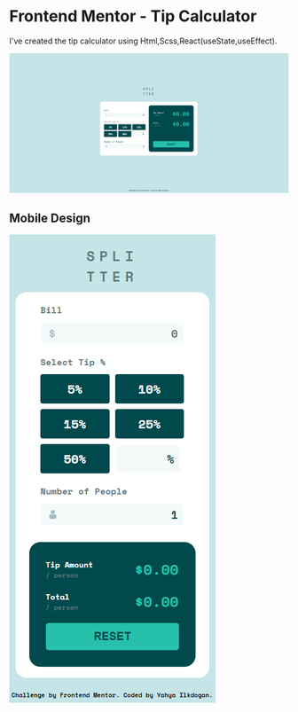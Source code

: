 # Frontend Mentor - Tip Calculator

I've created the tip calculator using Html,Scss,React(useState,useEffect).

![](/screenshots/Screenshot%20(121).png)

## Mobile Design

![](/screenshots/Screenshot%20(122).png) 